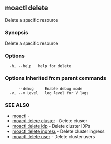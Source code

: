 ## moactl delete

Delete a specific resource

### Synopsis

Delete a specific resource

### Options

```
  -h, --help   help for delete
```

### Options inherited from parent commands

```
      --debug     Enable debug mode.
  -v, --v Level   log level for V logs
```

### SEE ALSO

* [moactl](moactl.md)	 - 
* [moactl delete cluster](moactl_delete_cluster.md)	 - Delete cluster
* [moactl delete idp](moactl_delete_idp.md)	 - Delete cluster IDPs
* [moactl delete ingress](moactl_delete_ingress.md)	 - Delete cluster ingress
* [moactl delete user](moactl_delete_user.md)	 - Delete cluster users

